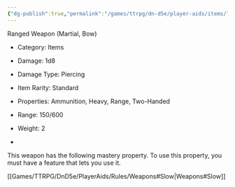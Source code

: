 ```yaml
---
{"dg-publish":true,"permalink":"/games/ttrpg/dn-d5e/player-aids/items/longbow/","tags":["TTRPG/DND/5e","damage","combat"]}
---
```



Ranged Weapon (Martial, Bow)

- Category: Items
- Damage: 1d8
- Damage Type: Piercing

- Item Rarity: Standard

- Properties: Ammunition, Heavy, Range, Two-Handed
- Range: 150/600

- Weight: 2
- 
This weapon has the following mastery property. To use this property, you must have a feature that lets you use it.

[[Games/TTRPG/DnD5e/PlayerAids/Rules/Weapons#Slow\|Weapons#Slow]]
